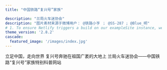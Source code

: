 ```yaml
---
title: "中国铁路“复兴号”家族"

description: "兰局火车迷协会"
description: "图片素材来源于微博用户： @铁路小亨 ； @SS-287 ; @Blue_明"
# 1. To ensure Netlify triggers a build on our exampleSite instance, we need to change a file in the exampleSite directory.
theme_version: '2.8.2'
cascade:
  featured_image: '/images/index.jpg'
---
```

立足中国，走向世界
复兴号奔驰在祖国广袤的大地上
兰局火车迷协会——中国铁路“复兴号”家族特别科普网站